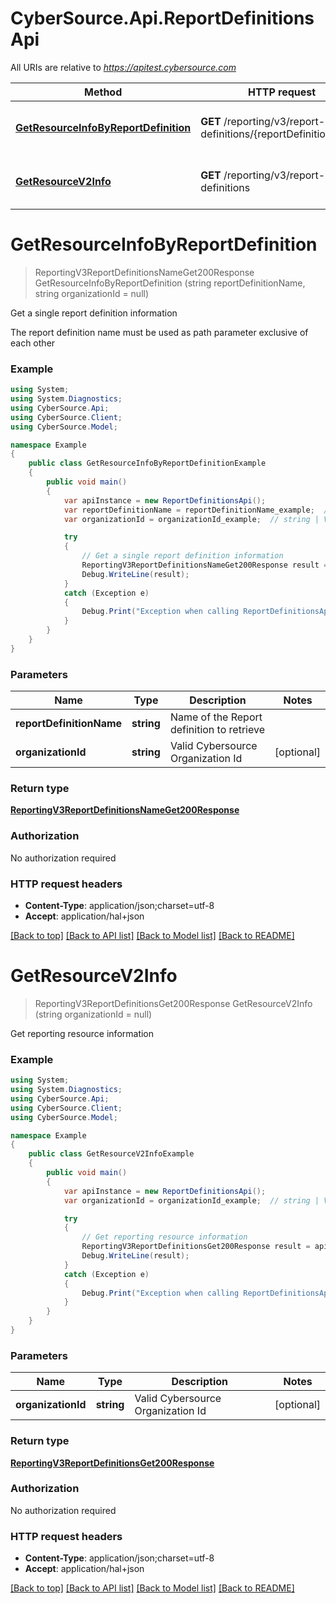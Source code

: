 # CyberSource.Api.ReportDefinitionsApi

All URIs are relative to *https://apitest.cybersource.com*

Method | HTTP request | Description
------------- | ------------- | -------------
[**GetResourceInfoByReportDefinition**](ReportDefinitionsApi.md#getresourceinfobyreportdefinition) | **GET** /reporting/v3/report-definitions/{reportDefinitionName} | Get a single report definition information
[**GetResourceV2Info**](ReportDefinitionsApi.md#getresourcev2info) | **GET** /reporting/v3/report-definitions | Get reporting resource information


<a name="getresourceinfobyreportdefinition"></a>
# **GetResourceInfoByReportDefinition**
> ReportingV3ReportDefinitionsNameGet200Response GetResourceInfoByReportDefinition (string reportDefinitionName, string organizationId = null)

Get a single report definition information

The report definition name must be used as path parameter exclusive of each other

### Example
```csharp
using System;
using System.Diagnostics;
using CyberSource.Api;
using CyberSource.Client;
using CyberSource.Model;

namespace Example
{
    public class GetResourceInfoByReportDefinitionExample
    {
        public void main()
        {
            var apiInstance = new ReportDefinitionsApi();
            var reportDefinitionName = reportDefinitionName_example;  // string | Name of the Report definition to retrieve
            var organizationId = organizationId_example;  // string | Valid Cybersource Organization Id (optional) 

            try
            {
                // Get a single report definition information
                ReportingV3ReportDefinitionsNameGet200Response result = apiInstance.GetResourceInfoByReportDefinition(reportDefinitionName, organizationId);
                Debug.WriteLine(result);
            }
            catch (Exception e)
            {
                Debug.Print("Exception when calling ReportDefinitionsApi.GetResourceInfoByReportDefinition: " + e.Message );
            }
        }
    }
}
```

### Parameters

Name | Type | Description  | Notes
------------- | ------------- | ------------- | -------------
 **reportDefinitionName** | **string**| Name of the Report definition to retrieve | 
 **organizationId** | **string**| Valid Cybersource Organization Id | [optional] 

### Return type

[**ReportingV3ReportDefinitionsNameGet200Response**](ReportingV3ReportDefinitionsNameGet200Response.md)

### Authorization

No authorization required

### HTTP request headers

 - **Content-Type**: application/json;charset=utf-8
 - **Accept**: application/hal+json

[[Back to top]](#) [[Back to API list]](../README.md#documentation-for-api-endpoints) [[Back to Model list]](../README.md#documentation-for-models) [[Back to README]](../README.md)

<a name="getresourcev2info"></a>
# **GetResourceV2Info**
> ReportingV3ReportDefinitionsGet200Response GetResourceV2Info (string organizationId = null)

Get reporting resource information



### Example
```csharp
using System;
using System.Diagnostics;
using CyberSource.Api;
using CyberSource.Client;
using CyberSource.Model;

namespace Example
{
    public class GetResourceV2InfoExample
    {
        public void main()
        {
            var apiInstance = new ReportDefinitionsApi();
            var organizationId = organizationId_example;  // string | Valid Cybersource Organization Id (optional) 

            try
            {
                // Get reporting resource information
                ReportingV3ReportDefinitionsGet200Response result = apiInstance.GetResourceV2Info(organizationId);
                Debug.WriteLine(result);
            }
            catch (Exception e)
            {
                Debug.Print("Exception when calling ReportDefinitionsApi.GetResourceV2Info: " + e.Message );
            }
        }
    }
}
```

### Parameters

Name | Type | Description  | Notes
------------- | ------------- | ------------- | -------------
 **organizationId** | **string**| Valid Cybersource Organization Id | [optional] 

### Return type

[**ReportingV3ReportDefinitionsGet200Response**](ReportingV3ReportDefinitionsGet200Response.md)

### Authorization

No authorization required

### HTTP request headers

 - **Content-Type**: application/json;charset=utf-8
 - **Accept**: application/hal+json

[[Back to top]](#) [[Back to API list]](../README.md#documentation-for-api-endpoints) [[Back to Model list]](../README.md#documentation-for-models) [[Back to README]](../README.md)

